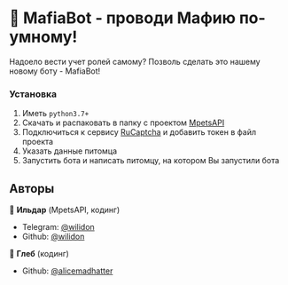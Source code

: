 # 🎩 MafiaBot - проводи Мафию по-умному!
 
Надоело вести учет ролей самому? Позволь сделать это нашему новому боту - MafiaBot!

### Установка

1. Иметь ```python3.7+```
2. Скачать и распаковать в папку с проектом [MpetsAPI](https://github.com/Wilidon/MpetsAPI)
3. Подключиться к сервису [RuCaptcha](https://rucaptcha.com/) и добавить токен в файл проекта
4. Указать данные питомца
5. Запустить бота и написать питомцу, на котором Вы запустили бота

## Авторы

👦 **Ильдар** (MpetsAPI, кодинг)

* Telegram: [@wilidon](https://t.me/wilidon) 
* Github: [@wilidon](https://github.com/wilidon)

👦 **Глеб** (кодинг)
* Github: [@alicemadhatter](https://github.com/alicemadhatter)
